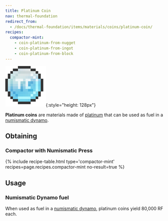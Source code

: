 ```yaml
---
title: Platinum Coin
nav: thermal-foundation
redirect_from:
  - /docs/thermal-foundation/items/materials/coins/platinum-coin/
recipes:
  compactor-mint:
    - coin-platinum-from-nugget
    - coin-platinum-from-ingot
    - coin-platinum-from-block
---
```


![Platinum coin](/assets/images/thermal-foundation/coin-platinum.png){:style="height: 128px"}


**Platinum coins** are materials made of [platinum](/docs/platinum-ingot/) that
can be used as fuel in a [numismatic dynamo](/docs/numismatic-dynamo/).


Obtaining
---------

### Compactor with Numismatic Press
{% include recipe-table.html type='compactor-mint' recipes=page.recipes.compactor-mint no-result=true %}


Usage
-----

### Numismatic Dynamo fuel
When used as fuel in a [numismatic dynamo](/docs/numismatic-dynamo/), platinum
coins yield 80,000 RF each.
